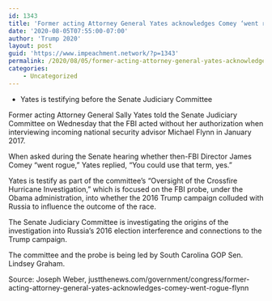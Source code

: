 ```yaml
---
id: 1343
title: 'Former acting Attorney General Yates acknowledges Comey ‘went rogue’ on Flynn interview'
date: '2020-08-05T07:55:00-07:00'
author: 'Trump 2020'
layout: post
guid: 'https://www.impeachment.network/?p=1343'
permalink: /2020/08/05/former-acting-attorney-general-yates-acknowledges-comey-went-rogue-on-flynn-interview/
categories:
    - Uncategorized
---
```


- Yates is testifying before the Senate Judiciary Committee

Former acting Attorney General Sally Yates told the Senate Judiciary Committee on Wednesday that the FBI acted without her authorization when interviewing incoming national security advisor Michael Flynn in January 2017.

When asked during the Senate hearing whether then-FBI Director James Comey “went rogue,” Yates replied, “You could use that term, yes.”

Yates is testify as part of the committee’s “Oversight of the Crossfire Hurricane Investigation,” which is focused on the FBI probe, under the Obama administration, into whether the 2016 Trump campaign colluded with Russia to influence the outcome of the race.

The Senate Judiciary Committee is investigating the origins of the investigation into Russia’s 2016 election interference and connections to the Trump campaign.

The committee and the probe is being led by South Carolina GOP Sen. Lindsey Graham.

Source: Joseph Weber, justthenews.com/government/congress/former-acting-attorney-general-yates-acknowledges-comey-went-rogue-flynn